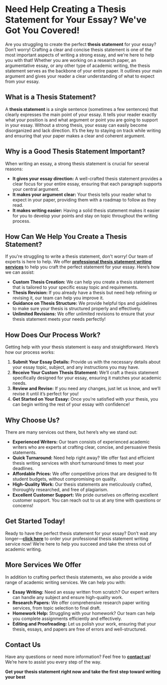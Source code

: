 # Need Help Creating a Thesis Statement for Your Essay? We've Got You Covered!

Are you struggling to create the perfect **thesis statement** for your essay? Don’t worry! Crafting a clear and concise thesis statement is one of the most important aspects of writing a strong essay, and we're here to help you with that! Whether you are working on a research paper, an argumentative essay, or any other type of academic writing, the thesis statement serves as the backbone of your entire paper. It outlines your main argument and gives your reader a clear understanding of what to expect from your essay.

## What is a Thesis Statement?

A **thesis statement** is a single sentence (sometimes a few sentences) that clearly expresses the main point of your essay. It tells your reader exactly what your position is and what argument or point you are going to support in your essay. Without a strong thesis, your essay can easily become disorganized and lack direction. It’s the key to staying on track while writing and ensuring that your paper makes a clear and coherent argument.

## Why is a Good Thesis Statement Important?

When writing an essay, a strong thesis statement is crucial for several reasons:

- **It gives your essay direction:** A well-crafted thesis statement provides a clear focus for your entire essay, ensuring that each paragraph supports your central argument.
- **It makes your argument clear:** Your thesis tells your reader what to expect in your paper, providing them with a roadmap to follow as they read.
- **It makes writing easier:** Having a solid thesis statement makes it easier for you to develop your points and stay on topic throughout the writing process.

## How Can We Help You Create a Thesis Statement?

If you're struggling to write a thesis statement, don't worry! Our team of experts is here to help. We offer [**professional thesis statement writing services**](https://tinyurl.com/topessay?keyword=create+a+thesis+statement+for+an+essay) to help you craft the perfect statement for your essay. Here’s how we can assist:

- **Custom Thesis Creation:** We can help you create a thesis statement that is tailored to your specific essay topic and requirements.
- **Thesis Revision:** If you already have a thesis but need help refining or revising it, our team can help you improve it.
- **Guidance on Thesis Structure:** We provide helpful tips and guidelines to make sure your thesis is structured properly and effectively.
- **Unlimited Revisions:** We offer unlimited revisions to ensure that your thesis statement meets your needs perfectly!

## How Does Our Process Work?

Getting help with your thesis statement is easy and straightforward. Here’s how our process works:

1. **Submit Your Essay Details:** Provide us with the necessary details about your essay topic, subject, and any instructions you may have.
2. **Receive Your Custom Thesis Statement:** We’ll craft a thesis statement specifically designed for your essay, ensuring it matches your academic needs.
3. **Review and Revise:** If you need any changes, just let us know, and we’ll revise it until it’s perfect for you!
4. **Get Started on Your Essay:** Once you’re satisfied with your thesis, you can begin writing the rest of your essay with confidence!

## Why Choose Us?

There are many services out there, but here’s why we stand out:

- **Experienced Writers:** Our team consists of experienced academic writers who are experts at crafting clear, concise, and persuasive thesis statements.
- **Quick Turnaround:** Need help right away? We offer fast and efficient thesis writing services with short turnaround times to meet your deadlines.
- **Affordable Prices:** We offer competitive prices that are designed to fit student budgets, without compromising on quality.
- **High-Quality Work:** Our thesis statements are meticulously crafted, thoroughly researched, and free of plagiarism.
- **Excellent Customer Support:** We pride ourselves on offering excellent customer support. You can reach out to us at any time with questions or concerns!

## Get Started Today!

Ready to have the perfect thesis statement for your essay? Don’t wait any longer—[**click here**](https://tinyurl.com/topessay?keyword=create+a+thesis+statement+for+an+essay) to order your professional thesis statement writing service now! We’re here to help you succeed and take the stress out of academic writing.

## More Services We Offer

In addition to crafting perfect thesis statements, we also provide a wide range of academic writing services. We can help you with:

- **Essay Writing:** Need an essay written from scratch? Our expert writers can handle any subject and ensure high-quality work.
- **Research Papers:** We offer comprehensive research paper writing services, from topic selection to final draft.
- **Homework Help:** Struggling with your homework? Our team can help you complete assignments efficiently and effectively.
- **Editing and Proofreading:** Let us polish your work, ensuring that your thesis, essays, and papers are free of errors and well-structured.

## Contact Us

Have any questions or need more information? Feel free to [**contact us**](https://tinyurl.com/topessay?keyword=create+a+thesis+statement+for+an+essay)! We’re here to assist you every step of the way.

**Get your thesis statement right now and take the first step toward writing your best**
